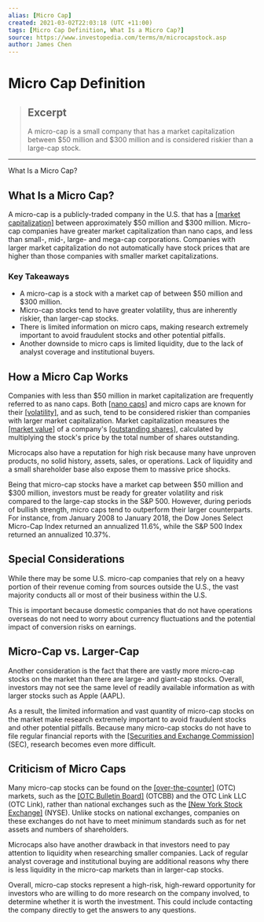 ```yaml
---
alias: [Micro Cap]
created: 2021-03-02T22:03:18 (UTC +11:00)
tags: [Micro Cap Definition, What Is a Micro Cap?]
source: https://www.investopedia.com/terms/m/microcapstock.asp
author: James Chen
---
```


# Micro Cap Definition

> ## Excerpt
> A micro-cap is a small company that has a market capitalization between $50 million and $300 million and is considered riskier than a large-cap stock.

---

What Is a Micro Cap?
## What Is a Micro Cap?

A micro-cap is a publicly-traded company in the U.S. that has a [[market capitalization]](https://www.investopedia.com/terms/m/marketcapitalization.asp) between approximately $50 million and $300 million. Micro-cap companies have greater market capitalization than nano caps, and less than small-, mid-, large- and mega-cap corporations. Companies with larger market capitalization do not automatically have stock prices that are higher than those companies with smaller market capitalizations.

### Key Takeaways

-   A micro-cap is a stock with a market cap of between $50 million and $300 million.
-   Micro-cap stocks tend to have greater volatility, thus are inherently riskier, than larger-cap stocks.
-   There is limited information on micro caps, making research extremely important to avoid fraudulent stocks and other potential pitfalls.
-   Another downside to micro caps is limited liquidity, due to the lack of analyst coverage and institutional buyers.

## How a Micro Cap Works

Companies with less than $50 million in market capitalization are frequently referred to as nano caps. Both [[nano caps]](https://www.investopedia.com/terms/n/nanocap.asp) and micro caps are known for their [[volatility]](https://www.investopedia.com/terms/v/volatility.asp), and as such, tend to be considered riskier than companies with larger market capitalization. Market capitalization measures the [[market value]](https://www.investopedia.com/terms/m/marketvalue.asp) of a company's [[outstanding shares]](https://www.investopedia.com/terms/o/outstandingshares.asp), calculated by multiplying the stock's price by the total number of shares outstanding.

Microcaps also have a reputation for high risk because many have unproven products, no solid history, assets, sales, or operations. Lack of liquidity and a small shareholder base also expose them to massive price shocks. 

Being that micro-cap stocks have a market cap between $50 million and $300 million, investors must be ready for greater volatility and risk compared to the large-cap stocks in the S&P 500. However, during periods of bullish strength, micro caps tend to outperform their larger counterparts. For instance, from January 2008 to January 2018, the Dow Jones Select Micro-Cap Index returned an annualized 11.6%, while the S&P 500 Index returned an annualized 10.37%.

## Special Considerations

While there may be some U.S. micro-cap companies that rely on a heavy portion of their revenue coming from sources outside the U.S., the vast majority conducts all or most of their business within the U.S.

This is important because domestic companies that do not have operations overseas do not need to worry about currency fluctuations and the potential impact of conversion risks on earnings.

## Micro-Cap vs. Larger-Cap

Another consideration is the fact that there are vastly more micro-cap stocks on the market than there are large- and giant-cap stocks. Overall, investors may not see the same level of readily available information as with larger stocks such as Apple (AAPL).

As a result, the limited information and vast quantity of micro-cap stocks on the market make research extremely important to avoid fraudulent stocks and other potential pitfalls. Because many micro-cap stocks do not have to file regular financial reports with the [[Securities and Exchange Commission]](https://www.investopedia.com/terms/s/sec.asp) (SEC), research becomes even more difficult. 

## Criticism of Micro Caps

Many micro-cap stocks can be found on the [[over-the-counter]](https://www.investopedia.com/terms/o/over-the-countermarket.asp) (OTC) markets, such as the [[OTC Bulletin Board]](https://www.investopedia.com/terms/o/otcbb.asp) (OTCBB) and the OTC Link LLC (OTC Link), rather than national exchanges such as the [[New York Stock Exchange]](https://www.investopedia.com/terms/n/nyse.asp) (NYSE). Unlike stocks on national exchanges, companies on these exchanges do not have to meet minimum standards such as for net assets and numbers of shareholders. 

Microcaps also have another drawback in that investors need to pay attention to liquidity when researching smaller companies. Lack of regular analyst coverage and institutional buying are additional reasons why there is less liquidity in the micro-cap markets than in larger-cap stocks.

Overall, micro-cap stocks represent a high-risk, high-reward opportunity for investors who are willing to do more research on the company involved, to determine whether it is worth the investment. This could include contacting the company directly to get the answers to any questions.
